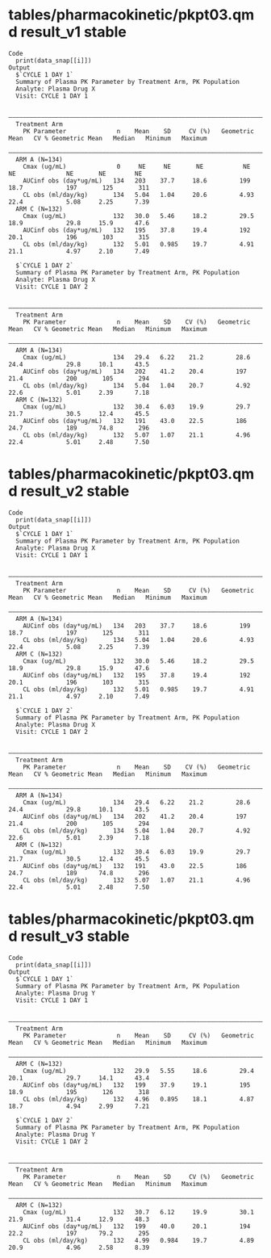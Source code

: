 # tables/pharmacokinetic/pkpt03.qmd result_v1 stable

    Code
      print(data_snap[[i]])
    Output
      $`CYCLE 1 DAY 1`
      Summary of Plasma PK Parameter by Treatment Arm, PK Population
      Analyte: Plasma Drug X
      Visit: CYCLE 1 DAY 1
      
      ——————————————————————————————————————————————————————————————————————————————————————————————————————————————————————————
      Treatment Arm                                                                                                             
        PK Parameter              n    Mean    SD     CV (%)   Geometric Mean   CV % Geometric Mean   Median   Minimum   Maximum
      ——————————————————————————————————————————————————————————————————————————————————————————————————————————————————————————
      ARM A (N=134)                                                                                                             
        Cmax (ug/mL)              0     NE     NE       NE           NE                 NE              NE       NE        NE   
        AUCinf obs (day*ug/mL)   134   203    37.7     18.6         199                18.7            197       125       311  
        CL obs (ml/day/kg)       134   5.04   1.04     20.6         4.93               22.4            5.08     2.25      7.39  
      ARM C (N=132)                                                                                                             
        Cmax (ug/mL)             132   30.0   5.46     18.2         29.5               18.9            29.8     15.9      47.6  
        AUCinf obs (day*ug/mL)   132   195    37.8     19.4         192                20.1            196       103       315  
        CL obs (ml/day/kg)       132   5.01   0.985    19.7         4.91               21.1            4.97     2.10      7.49  
      
      $`CYCLE 1 DAY 2`
      Summary of Plasma PK Parameter by Treatment Arm, PK Population
      Analyte: Plasma Drug X
      Visit: CYCLE 1 DAY 2
      
      —————————————————————————————————————————————————————————————————————————————————————————————————————————————————————————
      Treatment Arm                                                                                                            
        PK Parameter              n    Mean    SD    CV (%)   Geometric Mean   CV % Geometric Mean   Median   Minimum   Maximum
      —————————————————————————————————————————————————————————————————————————————————————————————————————————————————————————
      ARM A (N=134)                                                                                                            
        Cmax (ug/mL)             134   29.4   6.22    21.2         28.6               24.4            29.8     10.1      43.5  
        AUCinf obs (day*ug/mL)   134   202    41.2    20.4         197                21.4            200       105       294  
        CL obs (ml/day/kg)       134   5.04   1.04    20.7         4.92               22.6            5.01     2.39      7.18  
      ARM C (N=132)                                                                                                            
        Cmax (ug/mL)             132   30.4   6.03    19.9         29.7               21.7            30.5     12.4      45.5  
        AUCinf obs (day*ug/mL)   132   191    43.0    22.5         186                24.7            189      74.8       296  
        CL obs (ml/day/kg)       132   5.07   1.07    21.1         4.96               22.4            5.01     2.48      7.50  
      

# tables/pharmacokinetic/pkpt03.qmd result_v2 stable

    Code
      print(data_snap[[i]])
    Output
      $`CYCLE 1 DAY 1`
      Summary of Plasma PK Parameter by Treatment Arm, PK Population
      Analyte: Plasma Drug X
      Visit: CYCLE 1 DAY 1
      
      ——————————————————————————————————————————————————————————————————————————————————————————————————————————————————————————
      Treatment Arm                                                                                                             
        PK Parameter              n    Mean    SD     CV (%)   Geometric Mean   CV % Geometric Mean   Median   Minimum   Maximum
      ——————————————————————————————————————————————————————————————————————————————————————————————————————————————————————————
      ARM A (N=134)                                                                                                             
        AUCinf obs (day*ug/mL)   134   203    37.7     18.6         199                18.7            197       125       311  
        CL obs (ml/day/kg)       134   5.04   1.04     20.6         4.93               22.4            5.08     2.25      7.39  
      ARM C (N=132)                                                                                                             
        Cmax (ug/mL)             132   30.0   5.46     18.2         29.5               18.9            29.8     15.9      47.6  
        AUCinf obs (day*ug/mL)   132   195    37.8     19.4         192                20.1            196       103       315  
        CL obs (ml/day/kg)       132   5.01   0.985    19.7         4.91               21.1            4.97     2.10      7.49  
      
      $`CYCLE 1 DAY 2`
      Summary of Plasma PK Parameter by Treatment Arm, PK Population
      Analyte: Plasma Drug X
      Visit: CYCLE 1 DAY 2
      
      —————————————————————————————————————————————————————————————————————————————————————————————————————————————————————————
      Treatment Arm                                                                                                            
        PK Parameter              n    Mean    SD    CV (%)   Geometric Mean   CV % Geometric Mean   Median   Minimum   Maximum
      —————————————————————————————————————————————————————————————————————————————————————————————————————————————————————————
      ARM A (N=134)                                                                                                            
        Cmax (ug/mL)             134   29.4   6.22    21.2         28.6               24.4            29.8     10.1      43.5  
        AUCinf obs (day*ug/mL)   134   202    41.2    20.4         197                21.4            200       105       294  
        CL obs (ml/day/kg)       134   5.04   1.04    20.7         4.92               22.6            5.01     2.39      7.18  
      ARM C (N=132)                                                                                                            
        Cmax (ug/mL)             132   30.4   6.03    19.9         29.7               21.7            30.5     12.4      45.5  
        AUCinf obs (day*ug/mL)   132   191    43.0    22.5         186                24.7            189      74.8       296  
        CL obs (ml/day/kg)       132   5.07   1.07    21.1         4.96               22.4            5.01     2.48      7.50  
      

# tables/pharmacokinetic/pkpt03.qmd result_v3 stable

    Code
      print(data_snap[[i]])
    Output
      $`CYCLE 1 DAY 1`
      Summary of Plasma PK Parameter by Treatment Arm, PK Population
      Analyte: Plasma Drug Y
      Visit: CYCLE 1 DAY 1
      
      ——————————————————————————————————————————————————————————————————————————————————————————————————————————————————————————
      Treatment Arm                                                                                                             
        PK Parameter              n    Mean    SD     CV (%)   Geometric Mean   CV % Geometric Mean   Median   Minimum   Maximum
      ——————————————————————————————————————————————————————————————————————————————————————————————————————————————————————————
      ARM C (N=132)                                                                                                             
        Cmax (ug/mL)             132   29.9   5.55     18.6         29.4               20.1            29.7     14.1      43.4  
        AUCinf obs (day*ug/mL)   132   199    37.9     19.1         195                18.9            195       126       318  
        CL obs (ml/day/kg)       132   4.96   0.895    18.1         4.87               18.7            4.94     2.99      7.21  
      
      $`CYCLE 1 DAY 2`
      Summary of Plasma PK Parameter by Treatment Arm, PK Population
      Analyte: Plasma Drug Y
      Visit: CYCLE 1 DAY 2
      
      ——————————————————————————————————————————————————————————————————————————————————————————————————————————————————————————
      Treatment Arm                                                                                                             
        PK Parameter              n    Mean    SD     CV (%)   Geometric Mean   CV % Geometric Mean   Median   Minimum   Maximum
      ——————————————————————————————————————————————————————————————————————————————————————————————————————————————————————————
      ARM C (N=132)                                                                                                             
        Cmax (ug/mL)             132   30.7   6.12     19.9         30.1               21.9            31.4     12.9      48.3  
        AUCinf obs (day*ug/mL)   132   199    40.0     20.1         194                22.2            197      79.2       295  
        CL obs (ml/day/kg)       132   4.99   0.984    19.7         4.89               20.9            4.96     2.58      8.39  
      

